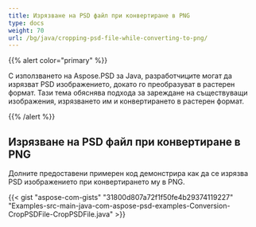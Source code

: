 ```yaml
---
title: Изрязване на PSD файл при конвертиране в PNG
type: docs
weight: 70
url: /bg/java/cropping-psd-file-while-converting-to-png/
---
```


{{% alert color="primary" %}} 

С използването на Aspose.PSD за Java, разработчиците могат да изрязват PSD изображението, докато го преобразуват в растерен формат. Тази тема обяснява подхода за зареждане на съществуващи изображения, изрязването им и конвертирането в растерен формат.

{{% /alert %}} 
## **Изрязване на PSD файл при конвертиране в PNG**
Долните предоставени примерен код демонстрира как да се изрязва PSD изображението при конвертирането му в PNG.



{{< gist "aspose-com-gists" "31800d807a72f1f50fe4b29374119227" "Examples-src-main-java-com-aspose-psd-examples-Conversion-CropPSDFile-CropPSDFile.java" >}}




